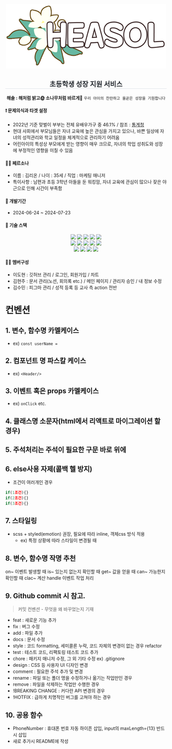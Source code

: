 <div align="center" width="500">
  <img src="./src/images/logo.png" width="500" height="200">
  <h2 style="border-bottom: 1px solid #d8dee4; color: #282d33;">초등학생 성장 지원 서비스</h2>

**해솔 : 해처럼 밝고🌞 소나무처럼 바르게🌲**
`우리 아이의 찬란하고 올곧은 성장을 기원합니다`

</div>
<h4>❗ 문제의식과 타겟 설정</h4>

- 2022년 기준 맞벌이 부부는 전체 유배우가구 중 46.1% / 참조 : [통계청](https://www.index.go.kr/unity/potal/indicator/IndexInfo.do?cdNo=2&clasCd=10&idxCd=F0034#)
- 현대 사회에서 부모님들은 자녀 교육에 높은 관심을 가지고 있으나, 바쁜 일상에 자녀의 성적관리와 학교 일정을 체계적으로 관리하기 어려움
- 어린아이의 특성상 부모에게 받는 영향이 매우 크므로, 자녀의 학업 성취도와 성장에 부정적인 영향을 미칠 수 있음

<h4>👩‍💼 페르소나</h4>

- 이름 : 김리온 / 나이 : 35세 / 직업 : 마케팅 매니저
- 특이사항 : 남편과 초등 3학년 아들을 둔 워킹맘, 자녀 교육에 관심이 많으나 잦은 야근으로 인해 시간이 부족함

<h4>📅 개발기간</h4>

- 2024-06-24 ~ 2024-07-23

<h4>📌 기술 스택</h4>
<div style="margin: 0 auto; text-align: center;" align="center">
        <img src="https://img.shields.io/badge/CSS3-1572B6?style=for-the-badge&logo=CSS3&logoColor=white">
        <img src="https://img.shields.io/badge/Eslint-4B32C3?style=for-the-badge&logo=Eslint&logoColor=white">
        <img src="https://img.shields.io/badge/Figma-F24E1E?style=for-the-badge&logo=Figma&logoColor=white">
        <img src="https://img.shields.io/badge/Git-F05032?style=for-the-badge&logo=Git&logoColor=white">
        <img src="https://img.shields.io/badge/Notion-000000?style=for-the-badge&logo=Notion&logoColor=white">
        <br/><img src="https://img.shields.io/badge/Prettier-F7B93E?style=for-the-badge&logo=Prettier&logoColor=white">
        <img src="https://img.shields.io/badge/React-61DAFB?style=for-the-badge&logo=React&logoColor=white">
        <img src="https://img.shields.io/badge/Sass-CC6699?style=for-the-badge&logo=Sass&logoColor=white">
        <img src="https://img.shields.io/badge/Slack-4A154B?style=for-the-badge&logo=Slack&logoColor=white">
        <img src="https://img.shields.io/badge/Github-181717?style=for-the-badge&logo=Github&logoColor=white">
        <br/><img src="https://img.shields.io/badge/HTML5-E34F26?style=for-the-badge&logo=HTML5&logoColor=white">
        <img src="https://img.shields.io/badge/Javascript-F7DF1E?style=for-the-badge&logo=Javascript&logoColor=white">
        <img src="https://img.shields.io/badge/StyledComponents-DB7093?style=for-the-badge&logo=StyledComponents&logoColor=white">
        <img src="https://img.shields.io/badge/Redux-764ABC?style=for-the-badge&logo=Redux&logoColor=white">
</div>

<h4>👩‍💻 멤버구성</h4>

- 이도현 : 깃허브 관리 / 로그인, 회원가입 / 차트
- 김현주 : 문서 관리(노션, 회의록 etc.) / 메인 페이지 / 관리자 승인 / 내 정보 수정
- 김수민 : 피그마 관리 / 성적 등록 등 교사 측 action 전반

# 컨벤션

## 1. 변수, 함수명 카멜케이스

- ex) `const userName =`

## 2. 컴포넌트 명 파스칼 케이스

- ex) `<Header/>`

## 3. 이벤트 혹은 props 카멜케이스

- ex) `onClick` etc.

## 4. 클래스명 소문자(html에서 리액트로 마이그레이션 할 경우)

## 5. 주석처리는 주석이 필요한 구문 바로 위에

## 6. else사용 자제(콜백 헬 방지)

- 조건이 여러개인 경우

```js
if(1조건){}
if(2조건){}
if(3조건){}
```

## 7. 스타일링

- scss + styled(emotion) 권장, 필요에 따라 inline, 객체css 방식 적용
  - ex) 특정 상황에 따라 스타일이 변경될 때

## 8. 변수, 함수명 작명 추천

on~ 이벤트 발생할 때
is~ 있는지 없는지 확인할 때
get~ 값을 얻을 때
can~ 가능한지 확인할 때
clac~ 계산
handle 이벤트 작업 처리

## 9. Github commit 시 참고.

> 커밋 컨벤션 - 무엇을 왜 바꾸었는지 기재

- feat : 새로운 기능 추가
- fix : 버그 수정
- add : 파일 추가
- docs : 문서 수정
- style : 코드 formatting, 세미콜론 누락, 코드 자체의 변경이 없는 경우
  refactor
- test : 테스트 코드, 리팩토링 테스트 코드 추가
- chore : 패키지 매니저 수정, 그 외 기타 수정 ex) .gitignore
- design : CSS 등 사용자 UI 디자인 변경
- comment : 필요한 주석 추가 및 변경
- rename : 파일 또는 폴더 명을 수정하거나 옮기는 작업만인 경우
- remove : 파일을 삭제하는 작업만 수행한 경우
- !BREAKING CHANGE : 커다란 API 변경의 경우
- !HOTFIX : 급하게 치명적인 버그를 고쳐야 하는 경우

## 10. 공용 함수

- PhoneNumber : 휴대폰 번호 자동 하이픈 삽입, input의 maxLength={13} 반드시 삽입
- 새로 추가시 README에 작성
